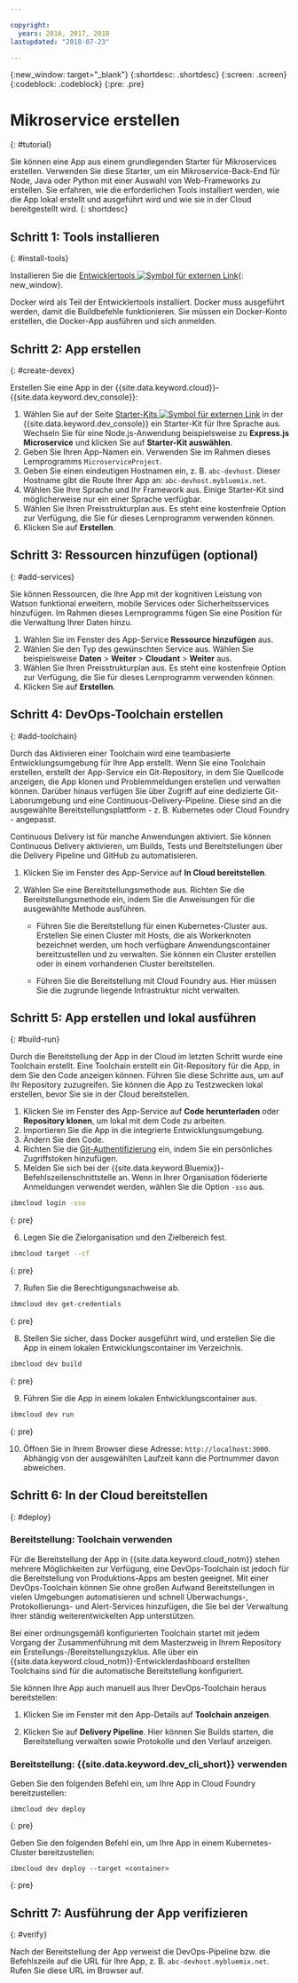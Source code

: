 ```yaml
---

copyright:
  years: 2016, 2017, 2018
lastupdated: "2018-07-23"

---
```


{:new_window: target="_blank"}
{:shortdesc: .shortdesc}
{:screen: .screen}
{:codeblock: .codeblock}
{:pre: .pre}

# Mikroservice erstellen
{: #tutorial}

Sie können eine App aus einem grundlegenden Starter für Mikroservices erstellen. Verwenden Sie diese Starter, um ein Mikroservice-Back-End für Node, Java oder Python mit einer Auswahl von Web-Frameworks zu erstellen. Sie erfahren, wie die erforderlichen Tools installiert werden, wie die App lokal erstellt und ausgeführt wird und wie sie in der Cloud bereitgestellt wird.
{: shortdesc}

## Schritt 1: Tools installieren
{: #install-tools}

Installieren Sie die [Entwicklertools ![Symbol für externen Link](../../icons/launch-glyph.svg "Symbol für externen Link")](https://github.com/IBM-Bluemix/ibm-cloud-developer-tools){: new_window}.

Docker wird als Teil der Entwicklertools installiert. Docker muss ausgeführt werden, damit die Buildbefehle funktionieren. Sie müssen ein Docker-Konto erstellen, die Docker-App ausführen und sich anmelden.

## Schritt 2: App erstellen
{: #create-devex}

Erstellen Sie eine App in der {{site.data.keyword.cloud}}-{{site.data.keyword.dev_console}}:

1. Wählen Sie auf der Seite [Starter-Kits ![Symbol für externen Link](../../icons/launch-glyph.svg "Symbol für externen Link")](https://console.ng.bluemix.net/developer/appservice/starter-kits/) in der {{site.data.keyword.dev_console}} ein Starter-Kit für Ihre Sprache aus. Wechseln Sie für eine Node.js-Anwendung beispielsweise zu **Express.js Microservice** und klicken Sie auf **Starter-Kit auswählen**.
2. Geben Sie Ihren App-Namen ein. Verwenden Sie im Rahmen dieses Lernprogramms `MicroserviceProject`.
3. Geben Sie einen eindeutigen Hostnamen ein, z. B. `abc-devhost`. Dieser Hostname gibt die Route Ihrer App an: `abc-devhost.mybluemix.net`.
4. Wählen Sie Ihre Sprache und Ihr Framework aus. Einige Starter-Kit sind möglicherweise nur ein einer Sprache verfügbar.
5. Wählen Sie Ihren Preisstrukturplan aus. Es steht eine kostenfreie Option zur Verfügung, die Sie für dieses Lernprogramm verwenden können.
6. Klicken Sie auf **Erstellen**.

## Schritt 3: Ressourcen hinzufügen (optional)
{: #add-services}

Sie können Ressourcen, die Ihre App mit der kognitiven Leistung von Watson funktional erweitern, mobile Services oder Sicherheitsservices hinzufügen. Im Rahmen dieses Lernprogramms fügen Sie eine Position für die Verwaltung Ihrer Daten hinzu.

1. Wählen Sie im Fenster des App-Service **Ressource hinzufügen** aus.
2. Wählen Sie den Typ des gewünschten Service aus. Wählen Sie beispielsweise **Daten** > **Weiter** > **Cloudant** > **Weiter** aus.
3. Wählen Sie Ihren Preisstrukturplan aus. Es steht eine kostenfreie Option zur Verfügung, die Sie für dieses Lernprogramm verwenden können.
4. Klicken Sie auf **Erstellen**.

## Schritt 4: DevOps-Toolchain erstellen
{: #add-toolchain}

Durch das Aktivieren einer Toolchain wird eine teambasierte Entwicklungsumgebung für Ihre App erstellt. Wenn Sie eine Toolchain erstellen, erstellt der App-Service ein Git-Repository, in dem Sie Quellcode anzeigen, die App klonen und Problemmeldungen erstellen und verwalten können. Darüber hinaus verfügen Sie über Zugriff auf eine dedizierte Git-Laborumgebung und eine Continuous-Delivery-Pipeline. Diese sind an die ausgewählte Bereitstellungsplattform - z. B. Kubernetes oder Cloud Foundry - angepasst.

Continuous Delivery ist für manche Anwendungen aktiviert. Sie können Continuous Delivery aktivieren, um Builds, Tests und Bereitstellungen über die Delivery Pipeline und GitHub zu automatisieren.

1. Klicken Sie im Fenster des App-Service auf **In Cloud bereitstellen**.
2. Wählen Sie eine Bereitstellungsmethode aus. Richten Sie die Bereitstellungsmethode ein, indem Sie die Anweisungen für die ausgewählte Methode ausführen.

    * Führen Sie die Bereitstellung für einen Kubernetes-Cluster aus. Erstellen Sie einen Cluster mit Hosts, die als Workerknoten bezeichnet werden, um hoch verfügbare Anwendungscontainer bereitzustellen und zu verwalten. Sie können ein Cluster erstellen oder in einem vorhandenen Cluster bereitstellen.

    * Führen Sie die Bereitstellung mit Cloud Foundry aus. Hier müssen Sie die zugrunde liegende Infrastruktur nicht verwalten.

## Schritt 5: App erstellen und lokal ausführen
{: #build-run}

Durch die Bereitstellung der App in der Cloud im letzten Schritt wurde eine Toolchain erstellt. Eine Toolchain erstellt ein Git-Repository für die App, in dem Sie den Code anzeigen können. Führen Sie diese Schritte aus, um auf Ihr Repository zuzugreifen. Sie können die App zu Testzwecken lokal erstellen, bevor Sie sie in der Cloud bereitstellen.

1. Klicken Sie im Fenster des App-Service auf **Code herunterladen** oder **Repository klonen**, um lokal mit dem Code zu arbeiten.
2. Importieren Sie die App in die integrierte Entwicklungsumgebung.
3. Ändern Sie den Code.
4. Richten Sie die [Git-Authentifizierung](/docs/services/ContinuousDelivery/git_working.html#git_authentication) ein, indem Sie ein persönliches Zugriffstoken hinzufügen.
5. Melden Sie sich bei der {{site.data.keyword.Bluemix}}-Befehlszeilenschnittstelle an. Wenn in Ihrer Organisation föderierte Anmeldungen verwendet werden, wählen Sie die Option `-sso` aus.

  ```bash
  ibmcloud login -sso
  ```
  {: pre}

6. Legen Sie die Zielorganisation und den Zielbereich fest.

  ```bash
  ibmcloud target --cf
  ```
  {: pre}

7.  Rufen Sie die Berechtigungsnachweise ab.

  ```bash
  ibmcloud dev get-credentials
  ```
  {: pre}

8. Stellen Sie sicher, dass Docker ausgeführt wird, und erstellen Sie die App in einem lokalen Entwicklungscontainer im Verzeichnis.

  ```bash
  ibmcloud dev build
  ```
  {: pre}

9. Führen Sie die App in einem lokalen Entwicklungscontainer aus.

  ```bash
  ibmcloud dev run
  ```
  {: pre}

10.  Öffnen Sie in Ihrem Browser diese Adresse: `http://localhost:3000`. Abhängig von der ausgewählten Laufzeit kann die Portnummer davon abweichen.

## Schritt 6: In der Cloud bereitstellen
{: #deploy}

### Bereitstellung: Toolchain verwenden

Für die Bereitstellung der App in {{site.data.keyword.cloud_notm}} stehen mehrere Möglichkeiten zur Verfügung, eine DevOps-Toolchain ist jedoch für die Bereitstellung von Produktions-Apps am besten geeignet. Mit einer DevOps-Toolchain können Sie ohne großen Aufwand Bereitstellungen in vielen Umgebungen automatisieren und schnell Überwachungs-, Protokollierungs- und Alert-Services hinzufügen, die Sie bei der Verwaltung Ihrer ständig weiterentwickelten App unterstützen.

Bei einer ordnungsgemäß konfigurierten Toolchain startet mit jedem Vorgang der Zusammenführung mit dem Masterzweig in Ihrem Repository ein Erstellungs-/Bereitstellungszyklus. Alle über ein {{site.data.keyword.cloud_notm}}-Entwicklerdashboard erstellten Toolchains sind für die automatische Bereitstellung konfiguriert.


Sie können Ihre App auch manuell aus Ihrer DevOps-Toolchain heraus bereitstellen:

1. Klicken Sie im Fenster mit den App-Details auf **Toolchain anzeigen**.

2. Klicken Sie auf **Delivery Pipeline**. Hier können Sie Builds starten, die Bereitstellung verwalten sowie Protokolle und den Verlauf anzeigen.

### Bereitstellung: {{site.data.keyword.dev_cli_short}} verwenden

Geben Sie den folgenden Befehl ein, um Ihre App in Cloud Foundry bereitzustellen:

```
ibmcloud dev deploy
```
{: pre}

Geben Sie den folgenden Befehl ein, um Ihre App in einem Kubernetes-Cluster bereitzustellen:

```
ibmcloud dev deploy --target <container>
```
{: pre}

## Schritt 7: Ausführung der App verifizieren
{: #verify}

Nach der Bereitstellung der App verweist die DevOps-Pipeline bzw. die Befehlszeile auf die URL für Ihre App, z. B. `abc-devhost.mybluemix.net`. Rufen Sie diese URL im Browser auf.
